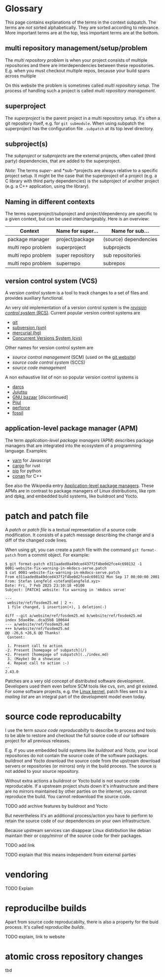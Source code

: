 # Glossary

This page contains explanations of the terms in the context subpatch. The terms
are _not_ sorted alphabetically. They are sorted according to relevance. More
important terms are at the top, less important terms are at the bottom.


## multi repository management/setup/problem

The *multi repository problem* is when your project consists of multiple
repositories and there are interdependencies between these repositories. E.g.
when you must checkout multiple repos, because your build spans across multiple

On this website the problem is sometimes called *multi repository setup*. The
process of handling such a project is called *multi repository management*.


## superproject

The *superproject* is the parent project in a multi repository setup. It's often
a git repository itself, e.g. for `git submodule`. When using subpatch the
superproject has the configuration file `.subpatch` at its top level directory.


## subproject(s)

The *subproject* or *subprojects* are the external projects, often called (third
party) dependencies, that are added to the superproject.

*Note*: The terms *super-* and *sub-*projects are always relative to a specific
project setup. It might be the case that the superproject of a project (e.g. a
C library with third party dependencies) is the subproject of another project
(e.g. a C++ application, using the library).


## Naming in different contexts

The terms superproject/subproject and project/dependency are specific to a
given context, but can be used interchangeably. Here is an overview:

| Context            | Name for super…  | Name for sub…         |
| ------------------ | ---------------- | --------------------- |
| package manager    | project/package  | (source) dependencies |
| multi repo problem | superproject     | subprojects           |
| multi repo problem | super repository | sub repositories      |
| multi repo problem | superrepo        | subrepos              |


## version control system (VCS)

A *version control system* is a tool to track changes to a set of files and
provides auxiliary functional.

An very old implementation of a version control system is the
[*revision control system* (RCS)](https://en.wikipedia.org/wiki/Revision_Control_System).
Current popular version control systems are

* [git](https://git-scm.com/)
* [subversion (svn)](https://subversion.apache.org/)
* [mercurial (hg)](https://www.mercurial-scm.org/)
* [Concurrent Versions System (cvs)](http://savannah.nongnu.org/projects/cvs)

Other names for version control system are

* *source control management* (SCM) (used on the [git website](https://git-scm.com/))
* *source code control system* (SCCS)
* *source code management*

A non exhaustive list of non so popular version control systems is

* [darcs](https://darcs.net/)
* [Jujutsu](https://jj-vcs.github.io/jj/latest/)
* [GNU bazaar](https://en.wikipedia.org/wiki/GNU_Bazaar) [discontinued]
* [Pijul](https://pijul.org/)
* [perforce](https://www.perforce.com/products/helix-core)
* [fossil](https://www.fossil-scm.org/home/doc/trunk/www/index.wiki)


## application-level package manager (APM)

The term *application-level package managers* (APM) describes package managers
that are integrated into the ecosystem of a programming language. Examples:

* [yarn](https://yarnpkg.com/) for Javascript
* [cargo](https://crates.io/) for rust
* [pip](https://pip.pypa.io/en/stable/) for python
* [conan](https://conan.io/) for C++

See also the Wikipedia entry
[Application-level package managers](https://en.wikipedia.org/wiki/List_of_software_package_management_systems#Application-level_package_managers).
These APMs are in contrast to package managers of Linux distributions, like rpm and
dpkg, and embedded build systems, like buildroot and Yocto.


# patch and patch file

A *patch* or *patch file* is a textual representation of a source code
modification. It consists of a patch message describing the change and a diff
of the changed code lines.

When using git, you can create a patch file with the command `git format-patch`
from a commit object. For example:

    $ git format-patch e311aaded0a49dced437f2f4be0d2fce4c698132 -1
    0001-website-fix-warning-in-mkdocs-serve.patch
    $ cat 0001-website-fix-warning-in-mkdocs-serve.patch
    From e311aaded0a49dced437f2f4be0d2fce4c698132 Mon Sep 17 00:00:00 2001
    From: Stefan Lengfeld <stefan@lengfeld.xyz>
    Date: Fri, 7 Feb 2025 23:10:18 +0100
    Subject: [PATCH] website: fix warning in 'mkdocs serve'

    ---
     website/ref/fosdem25.md | 2 +-
     1 file changed, 1 insertion(+), 1 deletion(-)

    diff --git a/website/ref/fosdem25.md b/website/ref/fosdem25.md
    index 5dae49e..dca35b8 100644
    --- a/website/ref/fosdem25.md
    +++ b/website/ref/fosdem25.md
    @@ -26,6 +26,6 @@ Thanks!
     Content:

     1. Present call to action
    -2. Present [homepage of subpatch](/)
    +2. Present [homepage of subpatch](../index.md)
     3. (Maybe) Do a showcase
     4. Repeat call to action :-)
    --
    2.43.0

Patches are a very old concept of distributed software development.
Developers used them even before SCM tools like cvs, svn, and git existed.
For some software projects, e.g. the [Linux kernel](https://kernel.org), patch files
sent to a *mailing list* are an integral part of the development model even today.


# source code reproducabilty

I use the term *souce code reproducabilty* to describe to process and tools to
be able to restore and checkout the full source code of our software project
for all previous releases.

E.g. if you use embedded build systems like *buildroot* and *Yocto*, your local
repositories do not contain the source code of the software packages. buildroot
and Yocto download the source code from the upstream download servers or
repositories (or mirrors) only in the build process. The source is not added to
your source repository.

Without extra actions a buildroot or Yocto build is not source code
reproducable. If a upstream project shuts down it's infrastructure and there
are no mirrors maintained by other parties on the internet, you cannot
reproduce the build. You cannot redownload the source code.

TODO add archive features by buildroot and Yocto

But nevertheless it's an additional process/action you have to perform to
retain the source code of our dependencies on your own infrastructure.

Because upstream services can disappear Linux distirbution like debian maintain
their or copy/mirror of the source code for their packages.

TODO add link

TODO explain that this means independent from external parties


# vendoring

TODO Explain


# reproducilbe builds

Apart from source code reproducabilty, there is also a property for the buid
process. It's called *reproducilbe builds*.

TODO explain, link to website


# atomic cross repository changes

tbd
